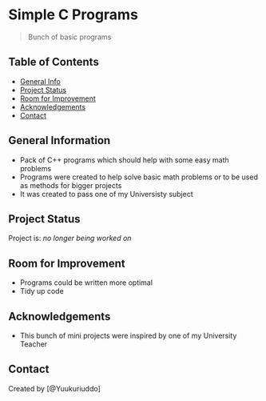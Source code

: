 # Simple C Programs
> Bunch of basic programs

## Table of Contents
* [General Info](#general-information)
* [Project Status](#project-status)
* [Room for Improvement](#room-for-improvement)
* [Acknowledgements](#acknowledgements)
* [Contact](#contact)

## General Information
- Pack of C++ programs which should help with some easy math problems
- Programs were created to help solve basic math problems or to be used as methods for bigger projects
- It was created to pass one of my Universisty subject

## Project Status
Project is: _no longer being worked on_

## Room for Improvement
- Programs could be written more optimal
- Tidy up code

## Acknowledgements
- This bunch of mini projects were inspired by one of my University Teacher

## Contact
Created by [@Yuukuriuddo]
